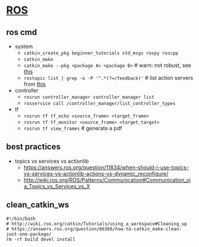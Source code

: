 # [ROS](http://ros.org/)
## ros cmd
* system
  * `catkin_create_pkg beginner_tutorials std_msgs rospy roscpp`
  * `catkin_make`
  * `catkin_make --pkg <package A> <package B>` # warn: not robust, see [this](https://answers.ros.org/question/54178/how-to-build-just-one-package-using-catkin_make/)
  * `rostopic list | grep -o -P '^.*(?=/feedback)'` # list action servers from [this](https://answers.ros.org/question/222748/list-action-servers/)
* controller
    * `rosrun controller_manager controller_manager list`
    * `rosservice call /controller_manager/list_controller_types`
* tf
  * `rosrun tf tf_echo <source_frame> <target_frame>`
  * `rosrun tf tf_monitor <source_frame> <target_target>`
  * `rosrun tf view_frames` # generate a pdf
  
## best practices
* topics vs services vs actionlib
  * https://answers.ros.org/question/11834/when-should-i-use-topics-vs-services-vs-actionlib-actions-vs-dynamic_reconfigure/
  * http://wiki.ros.org/ROS/Patterns/Communication#Communication_via_Topics_vs_Services_vs_X
  
## clean_catkin_ws
```
#!/bin/bash
# http://wiki.ros.org/catkin/Tutorials/using_a_workspace#Cleaning_up
# https://answers.ros.org/question/66366/how-to-catkin_make-clean-just-one-package/
rm -rf build devel install
```
